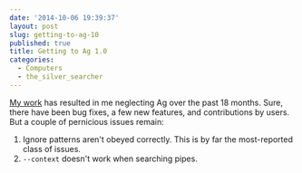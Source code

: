 ```yaml
---
date: '2014-10-06 19:39:37'
layout: post
slug: getting-to-ag-10
published: true
title: Getting to Ag 1.0
categories:
  - Computers
  - the_silver_searcher
---
```


[My work](https://floobits.com/) has resulted in me neglecting Ag over the past 18 months. Sure, there have been bug fixes, a few new features, and contributions by users. But a couple of pernicious issues remain:

1. Ignore patterns aren't obeyed correctly. This is by far the most-reported class of issues.
2. `--context` doesn't work when searching pipes. 


